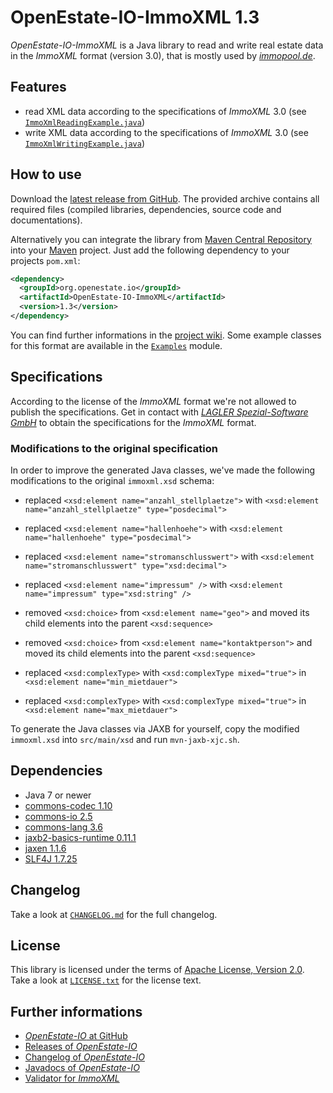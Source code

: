 OpenEstate-IO-ImmoXML 1.3
=========================

*OpenEstate-IO-ImmoXML* is a Java library to read and write real estate data in
the *ImmoXML* format (version 3.0), that is mostly used by
[*immopool.de*](http://immopool.de).


Features
--------

-   read XML data according to the specifications of *ImmoXML* 3.0
    (see [`ImmoXmlReadingExample.java`](https://github.com/OpenEstate/OpenEstate-IO/blob/v1.3/Examples/src/main/java/org/openestate/io/examples/ImmoXmlReadingExample.java))
-   write XML data according to the specifications of *ImmoXML* 3.0
    (see [`ImmoXmlWritingExample.java`](https://github.com/OpenEstate/OpenEstate-IO/blob/v1.3/Examples/src/main/java/org/openestate/io/examples/ImmoXmlWritingExample.java))


How to use
----------

Download the [latest release from GitHub](https://github.com/OpenEstate/OpenEstate-IO/releases/latest).
The provided archive contains all required files (compiled libraries,
dependencies, source code and documentations).

Alternatively you can integrate the library from
[Maven Central Repository](http://search.maven.org/#search|ga|1|org.openestate.io)
into your [Maven](http://maven.apache.org/) project. Just add the following
dependency to your projects `pom.xml`:

```xml
<dependency>
  <groupId>org.openestate.io</groupId>
  <artifactId>OpenEstate-IO-ImmoXML</artifactId>
  <version>1.3</version>
</dependency>
```

You can find further informations in the
[project wiki](https://github.com/OpenEstate/OpenEstate-IO/wiki/Usage-ImmoXML).
Some example classes for this format are available in the
[`Examples`](https://github.com/OpenEstate/OpenEstate-IO/tree/v1.3/Examples)
module.


Specifications
--------------

According to the license of the *ImmoXML* format we're not allowed to publish
the specifications. Get in contact with
[*LAGLER Spezial-Software GmbH*](https://www.lagler.de/) to obtain the
specifications for the *ImmoXML* format.


### Modifications to the original specification

In order to improve the generated Java classes, we've made the following
modifications to the original `immoxml.xsd` schema:

-   replaced `<xsd:element name="anzahl_stellplaetze">`
    with `<xsd:element name="anzahl_stellplaetze" type="posdecimal">`

-   replaced `<xsd:element name="hallenhoehe">`
    with `<xsd:element name="hallenhoehe" type="posdecimal">`

-   replaced `<xsd:element name="stromanschlusswert">`
    with `<xsd:element name="stromanschlusswert" type="xsd:decimal">`

-   replaced `<xsd:element name="impressum" />`
    with `<xsd:element name="impressum" type="xsd:string" />`

-   removed `<xsd:choice>` from `<xsd:element name="geo">`
    and moved its child elements into the parent `<xsd:sequence>`

-   removed `<xsd:choice>` from `<xsd:element name="kontaktperson">`
    and moved its child elements into the parent `<xsd:sequence>`

-   replaced `<xsd:complexType>` with `<xsd:complexType mixed="true">`
    in `<xsd:element name="min_mietdauer">`

-   replaced `<xsd:complexType>` with `<xsd:complexType mixed="true">`
    in `<xsd:element name="max_mietdauer">`

To generate the Java classes via JAXB for yourself, copy the modified
`immoxml.xsd` into `src/main/xsd` and run `mvn-jaxb-xjc.sh`.


Dependencies
------------

-   Java 7 or newer
-   [commons-codec 1.10](http://commons.apache.org/proper/commons-codec/)
-   [commons-io 2.5](http://commons.apache.org/proper/commons-io/)
-   [commons-lang 3.6](http://commons.apache.org/proper/commons-lang/)
-   [jaxb2-basics-runtime 0.11.1](https://github.com/highsource/jaxb2-basics)
-   [jaxen 1.1.6](http://jaxen.codehaus.org/)
-   [SLF4J 1.7.25](http://www.slf4j.org/)


Changelog
---------

Take a look at
[`CHANGELOG.md`](https://github.com/OpenEstate/OpenEstate-IO/blob/master/CHANGELOG.md)
for the full changelog.


License
-------

This library is licensed under the terms of
[Apache License, Version 2.0](http://www.apache.org/licenses/LICENSE-2.0.html).
Take a look at
[`LICENSE.txt`](https://github.com/OpenEstate/OpenEstate-IO/blob/v1.3/LICENSE.txt)
for the license text.


Further informations
--------------------

-   [*OpenEstate-IO* at GitHub](https://github.com/OpenEstate/OpenEstate-IO)
-   [Releases of *OpenEstate-IO*](https://github.com/OpenEstate/OpenEstate-IO/releases)
-   [Changelog of *OpenEstate-IO*](https://github.com/OpenEstate/OpenEstate-IO/blob/master/CHANGELOG.md)
-   [Javadocs of *OpenEstate-IO*](http://manual.openestate.org/OpenEstate-IO/)
-   [Validator for *ImmoXML*](http://validator.openestate.org/)

